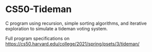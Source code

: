 # CS50-Tideman
C program using recursion, simple sorting algorithms, and iterative exploration to simulate a tideman voting system.

Full program specifications on https://cs50.harvard.edu/college/2021/spring/psets/3/tideman/
